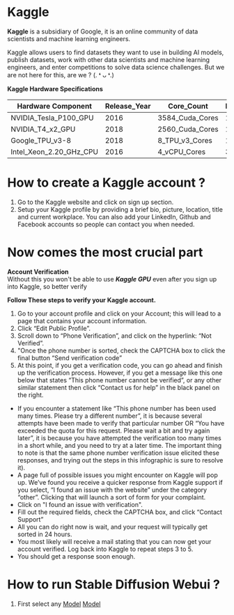 # **Kaggle** <br>
**Kaggle** is a subsidiary of Google, it is an online community of data scientists and machine learning engineers.

Kaggle allows users to find datasets they want to use in building AI models, publish datasets, work with other data scientists and machine learning engineers, and enter competitions to solve data science challenges.
But we are not here for this, are we ? (⁠.⁠ ⁠❛⁠ ⁠ᴗ⁠ ⁠❛⁠.⁠) <br>

**Kaggle Hardware Specifications**

| Hardware Component | Release_Year | Core_Count | Memory	| Hours/Week 
| --- | --- | --- | --- | --- |
NVIDIA_Tesla_P100_GPU |	2016 | 3584_Cuda_Cores | 16 GB | 32 h 
NVIDIA_T4_x2_GPU | 2018	| 2560_Cuda_Cores |	16 GB	| 32 h 
Google_TPU_v3-8	| 2018 |	8_TPU_v3_Cores	| 128 GB	| 20 h
Intel_Xeon_2.20_GHz_CPU	| 2016 | 4_vCPU_Cores |	32 GB	| Unlimited




# How to create a Kaggle account ? <br>
1. Go to the Kaggle website and click on sign up section. <br>
2. Setup your Kaggle profile by providing a brief bio, picture, location, title and current workplace. You can also add your LinkedIn, Github and Facebook accounts so people can contact you when needed. <br>

# Now comes the most crucial part <br>
**Account Verification** <br>
Without this you won't be able to use ***Kaggle GPU*** even after you sign up into Kaggle, so better verify <br>

**Follow These steps to verify your Kaggle account.** <br>
1. Go to your account profile and click on your Account; this will lead to a page that contains your account information.
2. Click “Edit Public Profile”.
3. Scroll down to “Phone Verification”, and click on the hyperlink: “Not Verified”.
4. "Once the phone number is sorted, check the CAPTCHA box to click the final button “Send verification code”
5. At this point, if you get a verification code, you can go ahead and finish up the verification process. However, if you get a message like this one below that states “This phone number cannot be verified”, or any other similar statement then click “Contact us for help” in the black panel on the right.
* If you encounter a statement like “This phone number has been used many times. Please try a different number”, it is because several attempts have been made to verify that particular number OR “You have exceeded the quota for this request. Please wait a bit and try again later”, it is because you have attempted the verification too many times in a short while, and you need to try at a later time. The important thing to note is that the same phone number verification issue elicited these responses, and trying out the steps in this infographic is sure to resolve it).
* A page full of possible issues you might encounter on Kaggle will pop up. We’ve found you receive a quicker response from Kaggle support if you select, “I found an issue with the website” under the category “other”. Clicking that will launch a sort of form for your complaint.
* Click on "I found an issue with verification".
* Fill out the required fields, check the CAPTCHA box, and click “Contact Support”
* All you can do right now is wait, and your request will typically get sorted in 24 hours.
* You most likely will receive a mail stating that you can now get your account verified. Log back into Kaggle to repeat steps 3 to 5.
* You should get a response soon enough. <br>

# How to run Stable Diffusion Webui ?<br>
1. First select any [Model](https://github.com/Cabel7/Stable-Diffusion-Webui-Kaggle)
   [Model](https://drive.google.com/file/d/1nG2JmK10IPWxngRsMsMc9UIe2sXZ6qrl/view?usp=drivesdk)

